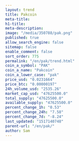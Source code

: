 ```yaml
---
layout: trend
title: Pakcoin
meta-title: 
h1-title: 
meta-description: 
image: "/media/350788/pak.png"
published: true
allow_search_engine: false
sitemap: false
enable_comment: false
sort_order: 775
permalink: "/en/pak/trend.html"
coin_a_symbol: "PAK"
coin_a_name: "Pakcoin"
coin_a_lower_case: "pak"
price_usd: "0.0231664"
price_btc: "0.00000197"
24h_volume_usd: "2535.26"
market_cap_usd: "47625500.0"
total_supply: "47625500.0"
available_supply: "47625500.0"
percent_change_1h: "0.53"
percent_change_24h: "7.58"
percent_change_7d: "-8.24"
last_updated: "1517140748"
parent-url: "/en/pak/"
author: Sam
---
```


